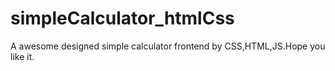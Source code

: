 # simpleCalculator_htmlCss
A awesome designed simple calculator frontend by CSS,HTML,JS.Hope you like it.
